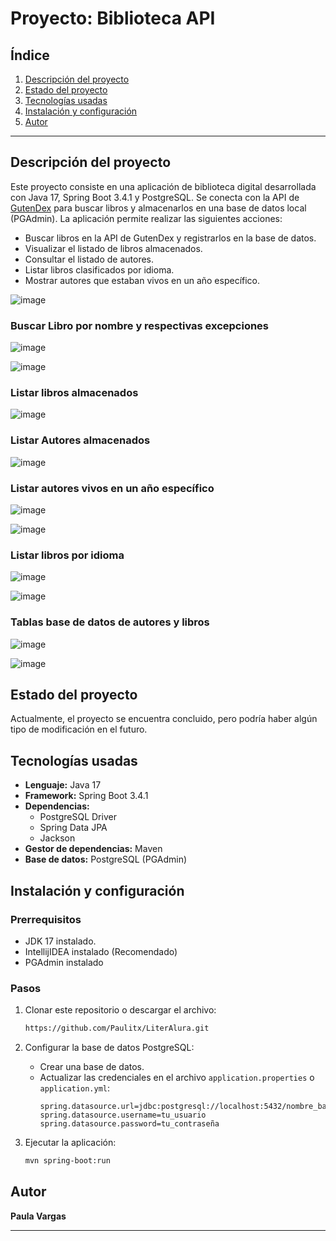 # Proyecto: Biblioteca API

&#x20; &#x20;

## Índice

1. [Descripción del proyecto](#descripción-del-proyecto)
2. [Estado del proyecto](#estado-del-proyecto)
3. [Tecnologías usadas](#tecnologías-usadas)
4. [Instalación y configuración](#instalación-y-configuración)
5. [Autor](#autor)

---

## Descripción del proyecto

Este proyecto consiste en una aplicación de biblioteca digital desarrollada con Java 17, Spring Boot 3.4.1 y PostgreSQL. Se conecta con la API de [GutenDex](https://gutendex.com/books/) para buscar libros y almacenarlos en una base de datos local (PGAdmin). La aplicación permite realizar las siguientes acciones:

- Buscar libros en la API de GutenDex y registrarlos en la base de datos.
- Visualizar el listado de libros almacenados.
- Consultar el listado de autores.
- Listar libros clasificados por idioma.
- Mostrar autores que estaban vivos en un año específico.


![image](https://github.com/user-attachments/assets/626cec7f-456a-4337-af62-7df3b8c44c8d)

### Buscar Libro por nombre y respectivas excepciones
![image](https://github.com/user-attachments/assets/4992c4b8-3659-49b0-8f7c-e9af5f664e69)

![image](https://github.com/user-attachments/assets/9b78674f-4728-4a7f-bb5f-9c6de1396d1e)

### Listar libros almacenados

![image](https://github.com/user-attachments/assets/93f5175e-60d4-4354-8c0e-645ec216a3d1)

### Listar Autores almacenados

![image](https://github.com/user-attachments/assets/c299eb4c-b12f-46b8-be51-3b1c57209259)

### Listar autores vivos en un año específico

![image](https://github.com/user-attachments/assets/26c72475-23a1-4293-95c9-a5f54a9027d2)

![image](https://github.com/user-attachments/assets/79fe8480-6612-4bd0-8c6b-91761edbadf5)

### Listar libros por idioma

![image](https://github.com/user-attachments/assets/6c459c67-a347-4b73-8c5c-10096404dab6)

![image](https://github.com/user-attachments/assets/42700a64-a846-495e-bcdb-03ecb6370844)

### Tablas base de datos de autores y libros

![image](https://github.com/user-attachments/assets/18e95c18-81a8-4257-bb65-946350faf164)

![image](https://github.com/user-attachments/assets/cfda8fe7-45da-47c1-8aad-559df8b622c4)


## Estado del proyecto



Actualmente, el proyecto se encuentra concluido, pero podría haber algún tipo de modificación en el futuro.

## Tecnologías usadas

- **Lenguaje:** Java 17
- **Framework:** Spring Boot 3.4.1
- **Dependencias:**
  - PostgreSQL Driver
  - Spring Data JPA
  - Jackson
- **Gestor de dependencias:** Maven
- **Base de datos:** PostgreSQL (PGAdmin)

## Instalación y configuración

### Prerrequisitos

- JDK 17 instalado.
- IntellijIDEA instalado (Recomendado)
- PGAdmin instalado

### Pasos

1. Clonar este repositorio o descargar el archivo:

   ```bash
   https://github.com/Paulitx/LiterAlura.git
   ```

2. Configurar la base de datos PostgreSQL:

   - Crear una base de datos.
   - Actualizar las credenciales en el archivo `application.properties` o `application.yml`:
     ```properties
     spring.datasource.url=jdbc:postgresql://localhost:5432/nombre_base_datos
     spring.datasource.username=tu_usuario
     spring.datasource.password=tu_contraseña
     ```

3. Ejecutar la aplicación:

   ```bash
   mvn spring-boot:run
   ```

## Autor

**Paula Vargas**

&#x20;

---
